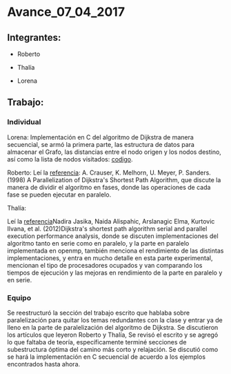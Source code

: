 # Avance_07_04_2017

## Integrantes:

* Roberto

* Thalía

* Lorena 

## Trabajo:

### Individual

Lorena: 
Implementación en C del algoritmo de Dijkstra de manera secuencial, se armó la primera parte, las estructura de datos para almacenar el Grafo, las distancias entre el nodo origen y los nodos destino, así como la lista de nodos visitados: [codigo](avance_01_05_18/codigo).

Roberto: Leí la [referencia](https://www.researchgate.net/profile/Kurt_Mehlhorn/publication/47842024_A_Parallelization_of_Dijkstra%27s_Shortest_Path_Algorithm/links/00b4951cbf96929546000000/A-Parallelization-of-Dijkstras-Shortest-Path-Algorithm.pdf): 
A. Crauser, K. Melhorn, U. Meyer, P. Sanders. (1998) A Parallelization of Dijkstra's Shortest Path Algorithm, que discute la manera de dividir el algoritmo en fases, donde las operaciones de cada fase se pueden ejecutar en paralelo. 

Thalía:

Leí la [referencia](https://ieeexplore.ieee.org/document/6240942/ )Nadira Jasika, Naida Alispahic, Arslanagic Elma, Kurtovic Ilvana, et al. (2012)Dijkstra's shortest path algorithm serial and parallel execution performance analysis, donde se discuten implementaciones del algoritmo tanto en serie como en paralelo, y la parte en paralelo implementada en openmp, también menciona el rendimiento de las distintas implementaciones,  y entra en mucho detalle en esta parte experimental, mencionan el tipo de procesadores ocupados y van comparando los tiempos de ejecución y las mejoras en rendimiento de la parte en paralelo y en serie.  

### Equipo

Se reestructuró la sección del trabajo escrito que hablaba sobre paralelización para quitar los temas redundantes con la clase y entrar ya de lleno en la parte de paralelización del algoritmo de Dijkstra. Se discutieron los artículos que leyeron Roberto y Thalía, Se revisó el escrito y se agregó lo que faltaba de teoría, específicamente terminé  secciones de subestructura óptima del camino más corto y relajación. Se discutió como se hará la implementación en C secuencial de acuerdo a los ejemplos encontrados hasta ahora. 





